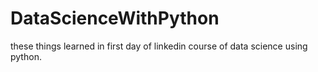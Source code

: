 # DataScienceWithPython
these things learned in first day of linkedin course of data science using python. 
